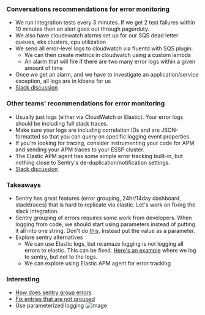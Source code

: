 ### Conversations recommendations for error monitoring
- We run integration tests every 3 minutes. If we get 2 test failures within 10 minutes then an alert goes out through pagerduty.
- We also have cloudewatch alarms set up for our SQS dead letter queues, eks clusters, cpu utilization
- We send all error-level logs to cloudwatch via fluentd with SQS plugin.
  - We can then create metrics in cloudwatch using a custom lambda
  - An alarm that will fire if there are two many error logs within a given amount of time
- Once we get an alarm, and we have to investigate an application/service exception, all logs are in kibana for us
- [Slack discussion](https://godaddy.slack.com/archives/C02C6HHK8ES/p1641245367424400)

### Other teams' recommendations for error monitoring
- Usually just logs (either via CloudWatch or Elastic). Your error logs should be including full stack traces. 
- Make sure your logs are including correlation IDs and are JSON-formatted so that you can query on specific logging event properties. 
- If you're looking for tracing, consider instrumenting your code for APM and sending your APM traces to your ESSP cluster.
- The Elastic APM agent has some simple error tracking built-in, but nothing close to Sentry's de-duplication/notification settings.
- [Slack discussion](https://godaddy.slack.com/archives/CBVHY0WRK/p1641316847079000)

### Takeaways
- Sentry has great features (error grouping, 24hr/14day dashboard, stacktraces) that is hard to replicate via elastic. Let's work on fixing the slack integration.
- Sentry grouping of errors requires some work from developers. When logging from code, we should start using parameters instead of putting it all into one string. Don't do [this](https://github.com/gdcorp-enm/reamaze/blob/main/app/controllers/incoming_controller.rb#L1031). Instead put the value as a parameter.
- Explore sentry alternatives
  - We can use Elastic logs, but re:amaze logging is not logging all errors to elastic. This can be fixed. [Here's an example](https://github.com/gdcorp-enm/reamaze/blob/main/app/controllers/api/v1/base_controller.rb#L15) where we log to sentry, but not to the logs. 
  - We can explore using Elastic APM agent for error tracking

### Interesting
- [How does sentry group errors](https://makandracards.com/makandra/484983-how-does-sentry-group-exceptions)
- [Fix entries that are not grouped](https://docs.sentry.io/product/sentry-basics/grouping-and-fingerprints/)
- Use parameterized logging
  ![image](https://user-images.githubusercontent.com/89797935/148114938-d0d2a66e-ba20-4241-be3e-35d49963b1c6.png)

